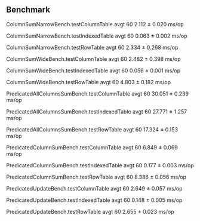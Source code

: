 ## Benchmark
ColumnSumNarrowBench.testColumnTable           avgt   60   2.112 ± 0.020  ms/op

ColumnSumNarrowBench.testIndexedTable          avgt   60   0.063 ± 0.002  ms/op

ColumnSumNarrowBench.testRowTable              avgt   60   2.334 ± 0.268  ms/op

ColumnSumWideBench.testColumnTable             avgt   60   2.482 ± 0.398  ms/op

ColumnSumWideBench.testIndexedTable            avgt   60   0.056 ± 0.001  ms/op

ColumnSumWideBench.testRowTable                avgt   60   4.803 ± 0.182  ms/op

PredicatedAllColumnsSumBench.testColumnTable   avgt   60  30.051 ± 0.239  ms/op

PredicatedAllColumnsSumBench.testIndexedTable  avgt   60  27.771 ± 1.257  ms/op

PredicatedAllColumnsSumBench.testRowTable      avgt   60  17.324 ± 0.153  ms/op

PredicatedColumnSumBench.testColumnTable       avgt   60   6.849 ± 0.069  ms/op

PredicatedColumnSumBench.testIndexedTable      avgt   60   0.177 ± 0.003  ms/op

PredicatedColumnSumBench.testRowTable          avgt   60   8.386 ± 0.056  ms/op

PredicatedUpdateBench.testColumnTable          avgt   60   2.649 ± 0.057  ms/op

PredicatedUpdateBench.testIndexedTable         avgt   60   0.148 ± 0.005  ms/op

PredicatedUpdateBench.testRowTable             avgt   60   2.655 ± 0.023  ms/op

